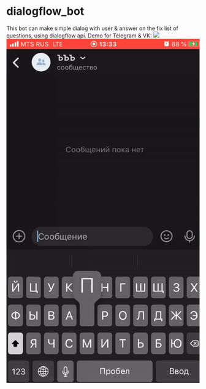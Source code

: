 # dialogflow_bot

This bot can make simple dialog with user & answer on the fix list of questions, using dialogflow api.
Demo for Telegram & VK:
![](telegram.gif) ![](vk.gif)


